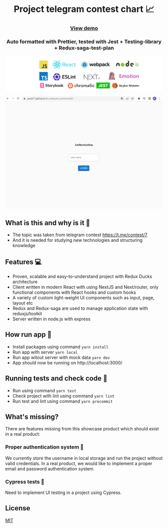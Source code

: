 <div align="center"> 
  <h1>Project telegram contest chart 📈</h1>
  <h3><a href="https://yuesit17.github.io/hw_telegram_contests/" target="_blank">View demo</a></h3>
  <h3>Auto formatted with Prettier, tested with Jest + Testing-library + Redux-saga-test-plan</h3>
</div>

![Tech logos](https://raw.githubusercontent.com/YuesIt17/hw_telegram_contests/master/public/img/project_tech.jpg)

![Project_example](https://raw.githubusercontent.com/YuesIt17/hw_telegram_contests/master/public/img/project_example.gif)

## What is this and why is it 🤔

- The topic was taken from telegram contest https://t.me/contest/7 
- And it is needed for studying new technologies and structuring knowledge

## Features 💻

- Proven, scalable and easy-to-understand project with Redux Ducks architecture
- Client written in modern React with using NextJS and Next/router, only functional components with React hooks and custom hooks
- A variety of custom light-weight UI components such as input, page, layout etc
- Redux and Redux-saga are used to manage application state with reduxjs/toolkit
- Server written in node.js with express

## How run app 🚀

- Install packages using command `yarn install`
- Run app with server `yarn local`
- Run app witout server with mock data `yarn dev`
- App should now be running on http://localhost:3000/

## Running tests and check code 🚥

- Run using command `yarn test`
- Check project with lint using command `yarn lint`
- Run test and lint using command `yarn precommit`

## What's missing?

There are features missing from this showcase product which should exist in a real product:

### Proper authentication system 🔐

We currently store the username in local storage and run the project without valid credentials. In a real product, we would like to implement a proper email and password authentication system.

### Cypress tests 🧪

Need to implement UI testing in a project using Cypress.

## License

[MIT](https://opensource.org/licenses/MIT)
